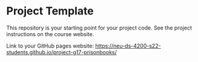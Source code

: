 # Project Template

This repository is your starting point for your project code. See the project instructions on the course website.

Link to your GitHub pages website: <https://neu-ds-4200-s22-students.github.io/project-g17-prisonbooks/>
